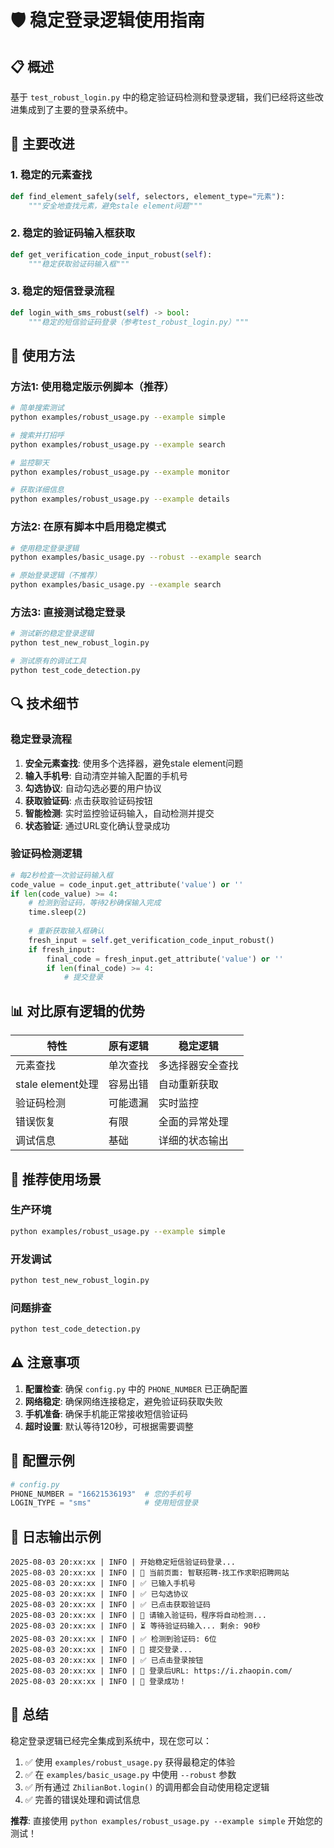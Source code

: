 # 🛡️ 稳定登录逻辑使用指南

## 📋 概述

基于 `test_robust_login.py` 中的稳定验证码检测和登录逻辑，我们已经将这些改进集成到了主要的登录系统中。

## 🔧 主要改进

### 1. **稳定的元素查找**
```python
def find_element_safely(self, selectors, element_type="元素"):
    """安全地查找元素，避免stale element问题"""
```

### 2. **稳定的验证码输入框获取**
```python
def get_verification_code_input_robust(self):
    """稳定获取验证码输入框"""
```

### 3. **稳定的短信登录流程**
```python
def login_with_sms_robust(self) -> bool:
    """稳定的短信验证码登录（参考test_robust_login.py）"""
```

## 🚀 使用方法

### 方法1: 使用稳定版示例脚本（推荐）

```bash
# 简单搜索测试
python examples/robust_usage.py --example simple

# 搜索并打招呼
python examples/robust_usage.py --example search

# 监控聊天
python examples/robust_usage.py --example monitor

# 获取详细信息
python examples/robust_usage.py --example details
```

### 方法2: 在原有脚本中启用稳定模式

```bash
# 使用稳定登录逻辑
python examples/basic_usage.py --robust --example search

# 原始登录逻辑（不推荐）
python examples/basic_usage.py --example search
```

### 方法3: 直接测试稳定登录

```bash
# 测试新的稳定登录逻辑
python test_new_robust_login.py

# 测试原有的调试工具
python test_code_detection.py
```

## 🔍 技术细节

### 稳定登录流程

1. **安全元素查找**: 使用多个选择器，避免stale element问题
2. **输入手机号**: 自动清空并输入配置的手机号
3. **勾选协议**: 自动勾选必要的用户协议
4. **获取验证码**: 点击获取验证码按钮
5. **智能检测**: 实时监控验证码输入，自动检测并提交
6. **状态验证**: 通过URL变化确认登录成功

### 验证码检测逻辑

```python
# 每2秒检查一次验证码输入框
code_value = code_input.get_attribute('value') or ''
if len(code_value) >= 4:
    # 检测到验证码，等待2秒确保输入完成
    time.sleep(2)
    
    # 重新获取输入框确认
    fresh_input = self.get_verification_code_input_robust()
    if fresh_input:
        final_code = fresh_input.get_attribute('value') or ''
        if len(final_code) >= 4:
            # 提交登录
```

## 📊 对比原有逻辑的优势

| 特性 | 原有逻辑 | 稳定逻辑 |
|------|----------|----------|
| 元素查找 | 单次查找 | 多选择器安全查找 |
| stale element处理 | 容易出错 | 自动重新获取 |
| 验证码检测 | 可能遗漏 | 实时监控 |
| 错误恢复 | 有限 | 全面的异常处理 |
| 调试信息 | 基础 | 详细的状态输出 |

## 🎯 推荐使用场景

### 生产环境
```bash
python examples/robust_usage.py --example simple
```

### 开发调试
```bash
python test_new_robust_login.py
```

### 问题排查
```bash
python test_code_detection.py
```

## ⚠️ 注意事项

1. **配置检查**: 确保 `config.py` 中的 `PHONE_NUMBER` 已正确配置
2. **网络稳定**: 确保网络连接稳定，避免验证码获取失败
3. **手机准备**: 确保手机能正常接收短信验证码
4. **超时设置**: 默认等待120秒，可根据需要调整

## 🔧 配置示例

```python
# config.py
PHONE_NUMBER = "16621536193"  # 您的手机号
LOGIN_TYPE = "sms"            # 使用短信登录
```

## 📝 日志输出示例

```
2025-08-03 20:xx:xx | INFO | 开始稳定短信验证码登录...
2025-08-03 20:xx:xx | INFO | 📄 当前页面: 智联招聘-找工作求职招聘网站
2025-08-03 20:xx:xx | INFO | ✅ 已输入手机号
2025-08-03 20:xx:xx | INFO | ✅ 已勾选协议
2025-08-03 20:xx:xx | INFO | ✅ 已点击获取验证码
2025-08-03 20:xx:xx | INFO | 📱 请输入验证码，程序将自动检测...
2025-08-03 20:xx:xx | INFO | ⏳ 等待验证码输入... 剩余: 90秒
2025-08-03 20:xx:xx | INFO | ✅ 检测到验证码: 6位
2025-08-03 20:xx:xx | INFO | 🎯 提交登录...
2025-08-03 20:xx:xx | INFO | ✅ 已点击登录按钮
2025-08-03 20:xx:xx | INFO | 📄 登录后URL: https://i.zhaopin.com/
2025-08-03 20:xx:xx | INFO | 🎉 登录成功！
```

## 🎉 总结

稳定登录逻辑已经完全集成到系统中，现在您可以：

1. ✅ 使用 `examples/robust_usage.py` 获得最稳定的体验
2. ✅ 在 `examples/basic_usage.py` 中使用 `--robust` 参数
3. ✅ 所有通过 `ZhilianBot.login()` 的调用都会自动使用稳定逻辑
4. ✅ 完善的错误处理和调试信息

**推荐**: 直接使用 `python examples/robust_usage.py --example simple` 开始您的测试！